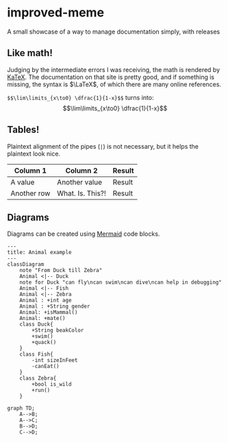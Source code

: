 # improved-meme
A small showcase of a way to manage documentation simply, with releases

## Like math!

Judging by the intermediate errors I was receiving, the math is rendered by [KaTeX](https://katex.org). The documentation on that site is pretty good, and if something is missing, the syntax is $\LaTeX$, of which there are many online references.

`$$\lim\limits_{x\to0} \dfrac{1}{1-x}$$` turns into:  
$$\lim\limits_{x\to0} \dfrac{1}{1-x}$$

## Tables!

Plaintext alignment of the pipes (`|`) is not necessary, but it helps the plaintext look nice.

| Column 1 | Column 2      | Result |
-----------|---------------|---------
| A value  | Another value | Result |
| Another row | What. Is. This?! | Result |

## Diagrams

Diagrams can be created using [Mermaid](https://mermaid.js.org/) code blocks.

```mermaid
---
title: Animal example
---
classDiagram
    note "From Duck till Zebra"
    Animal <|-- Duck
    note for Duck "can fly\ncan swim\ncan dive\ncan help in debugging"
    Animal <|-- Fish
    Animal <|-- Zebra
    Animal : +int age
    Animal : +String gender
    Animal: +isMammal()
    Animal: +mate()
    class Duck{
        +String beakColor
        +swim()
        +quack()
    }
    class Fish{
        -int sizeInFeet
        -canEat()
    }
    class Zebra{
        +bool is_wild
        +run()
    }
```

```mermaid
graph TD;
    A-->B;
    A-->C;
    B-->D;
    C-->D;
```
